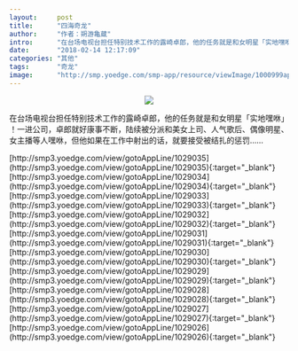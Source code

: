 ```yaml
---
layout:     post
title:      "四海奇龙"
author:     "作者：朔游亀蔵"
intro:      "在台场电视台担任特别技术工作的露崎卓郎，他的任务就是和女明星「实地嘿咻」 ！一进公司，卓郎就好康事不断，陆续被分派和美女上司、人气歌后、偶像明星、女主播等人嘿咻，但他如果在工作中射出的话，就要接受被结扎的惩罚……"
date:       "2018-02-14 12:17:09"
categories: "其他"
tags:       "奇龙"
image:      "http://smp.yoedge.com/smp-app/resource/viewImage/1000999appline.png"
---
```

<div style="text-align: center">
<p><img src="http://smp.yoedge.com/smp-app/resource/viewImage/1000999appline.png"/></p>
</div>
<p class="post-meta">
<span>在台场电视台担任特别技术工作的露崎卓郎，他的任务就是和女明星「实地嘿咻」 ！一进公司，卓郎就好康事不断，陆续被分派和美女上司、人气歌后、偶像明星、女主播等人嘿咻，但他如果在工作中射出的话，就要接受被结扎的惩罚……</span>
</p>
[http://smp3.yoedge.com/view/gotoAppLine/1029035](http://smp3.yoedge.com/view/gotoAppLine/1029035){:target="_blank"}
[http://smp3.yoedge.com/view/gotoAppLine/1029034](http://smp3.yoedge.com/view/gotoAppLine/1029034){:target="_blank"}
[http://smp3.yoedge.com/view/gotoAppLine/1029033](http://smp3.yoedge.com/view/gotoAppLine/1029033){:target="_blank"}
[http://smp3.yoedge.com/view/gotoAppLine/1029032](http://smp3.yoedge.com/view/gotoAppLine/1029032){:target="_blank"}
[http://smp3.yoedge.com/view/gotoAppLine/1029031](http://smp3.yoedge.com/view/gotoAppLine/1029031){:target="_blank"}
[http://smp3.yoedge.com/view/gotoAppLine/1029030](http://smp3.yoedge.com/view/gotoAppLine/1029030){:target="_blank"}
[http://smp3.yoedge.com/view/gotoAppLine/1029029](http://smp3.yoedge.com/view/gotoAppLine/1029029){:target="_blank"}
[http://smp3.yoedge.com/view/gotoAppLine/1029028](http://smp3.yoedge.com/view/gotoAppLine/1029028){:target="_blank"}
[http://smp3.yoedge.com/view/gotoAppLine/1029027](http://smp3.yoedge.com/view/gotoAppLine/1029027){:target="_blank"}
[http://smp3.yoedge.com/view/gotoAppLine/1029026](http://smp3.yoedge.com/view/gotoAppLine/1029026){:target="_blank"}



